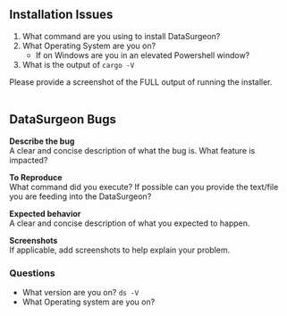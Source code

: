 
## Installation Issues
1. What command are you using to install DataSurgeon?
2. What Operating System are you on?
     * If on Windows are you in an elevated Powershell window?
3. What is the output of ```cargo -V``` <br>


Please provide a screenshot of the FULL output of running the installer.<br><br>

## DataSurgeon Bugs

**Describe the bug** <br>
A clear and concise description of what the bug is. What feature is impacted? 

**To Reproduce** <br>
What command did you execute? If possible can you provide the text/file you are feeding into the DataSurgeon?

**Expected behavior** <br>
A clear and concise description of what you expected to happen.

**Screenshots** <br>
If applicable, add screenshots to help explain your problem.

### Questions 
 -  What version are you on? ```ds -V```<br>
 -  What Operating system are you on?
